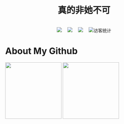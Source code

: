 # <center>真的非她不可
<br/>

<!-- 个人资料徽标 -->
<div align="center">
  <a href=""><img src="https://img.shields.io/badge/website-%E4%B8%AA%E4%BA%BA%E7%BD%91%E7%AB%99-blue"></a>&emsp;
  <a href="https://blog.csdn.net/m0_58454316"><img src="https://img.shields.io/badge/CSDN-%E5%8D%9A%E5%AE%A2-c32136"></a>&emsp;
  <a href="https://space.bilibili.com/280201147"><img src="https://img.shields.io/badge/bilibili-B%E7%AB%99-ff69b4"></a>&emsp;
<!-- 访客数统计徽标 -->
  <img src="https://visitor-badge.glitch.me/badge?page_id=Lanfu66" alt="访客统计" /></div>


# About My Github
<div align="left">
<img height='180' src="https://github-readme-stats.vercel.app/api/top-langs/?username=Lanfu66&layout=compact&theme=tokyonight" align="center" />
<img height='180' src="https://github-readme-stats.vercel.app/api?username=Lanfu66&show_icons=true&theme=tokyonight" align="center" />
</div>  
